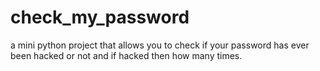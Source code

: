 # check_my_password
a mini python project that allows you to check if your password has ever been hacked or not and if hacked then how many times.
